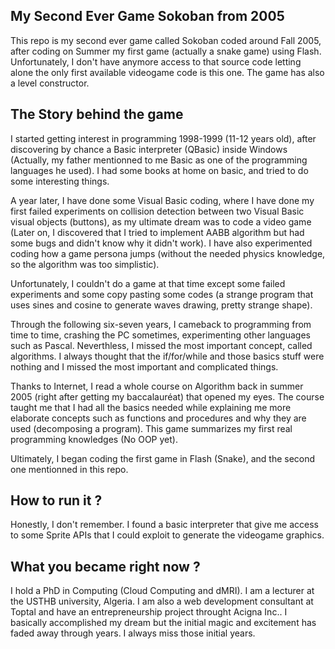 ## My Second Ever Game Sokoban from 2005

This repo is my second ever game called Sokoban coded around Fall 2005, after coding on Summer my first game (actually a snake game) using Flash. Unfortunately, I don't have anymore access to that source code letting alone the only first available videogame code is this one. The game has also a level constructor.

## The Story behind the game

I started getting interest in programming 1998-1999 (11-12 years old), after discovering by chance a Basic interpreter (QBasic) inside Windows (Actually, my father mentionned to me Basic as one of the programming languages he used). I had some books at home on basic, and tried to do some interesting things. 

A year later, I have done some Visual Basic coding, where I have done my first failed experiments on collision detection between two Visual Basic visual objects (buttons), as my ultimate dream was to code a video game (Later on, I discovered that I tried to implement AABB algorithm but had  some bugs and didn't know why it didn't work). I have also experimented coding how a game persona jumps (without the needed physics knowledge, so the algorithm was too simplistic).  

Unfortunately, I couldn't do a game at that time except some failed experiments and some copy pasting some codes (a strange program that uses sines and cosine to generate waves drawing, pretty strange shape).

Through the following six-seven years, I cameback to programming from time to time, crashing the PC sometimes, experimenting other languages such as Pascal. Neverthless, I missed the most important concept, called algorithms. I always thought that the if/for/while and those basics stuff were nothing and I missed the most important and complicated things. 

Thanks to Internet, I read a whole course on Algorithm back in summer 2005 (right after getting my baccalauréat) that opened my eyes. The course taught me that I had all the basics needed while explaining me more elaborate concepts such as functions and procedures and why they are used (decomposing a program). This game summarizes my first real programming knowledges (No OOP yet).

Ultimately, I began coding the first game in Flash (Snake), and the second one mentionned in this repo.

## How to run it ?

Honestly, I don't remember. I found a basic interpreter that give me access to some Sprite APIs that I could exploit to generate the videogame graphics.

## What you became right now ?

I hold a PhD in Computing (Cloud Computing and dMRI). I am a lecturer at the USTHB university, Algeria. I am also a web development consultant at Toptal and have an entrepreneurship project throught Acigna Inc.. I basically accomplished my dream but the initial magic and excitement has faded away through years. I always miss those initial years.
